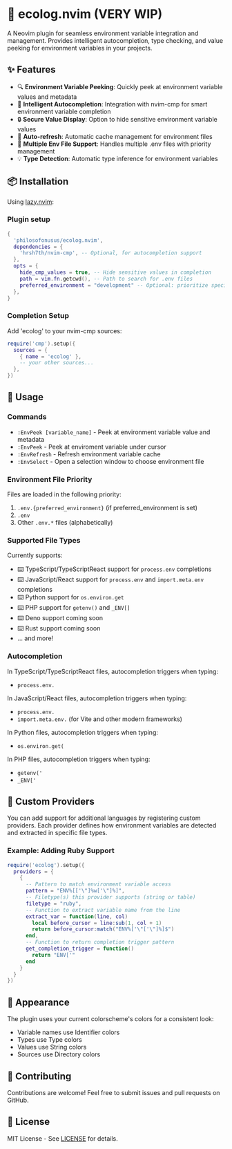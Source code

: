 # 🌲 ecolog.nvim (VERY WIP)

A Neovim plugin for seamless environment variable integration and management. Provides intelligent autocompletion, type checking, and value peeking for environment variables in your projects.

## ✨ Features

- 🔍 **Environment Variable Peeking**: Quickly peek at environment variable values and metadata
- 🤖 **Intelligent Autocompletion**: Integration with nvim-cmp for smart environment variable completion
- 🔒 **Secure Value Display**: Option to hide sensitive environment variable values
- 🔄 **Auto-refresh**: Automatic cache management for environment files
- 📁 **Multiple Env File Support**: Handles multiple .env files with priority management
- 💡 **Type Detection**: Automatic type inference for environment variables

## 📦 Installation

Using [lazy.nvim](https://github.com/folke/lazy.nvim):

### Plugin setup

```lua
{
  'philosofonusus/ecolog.nvim',
  dependencies = {
    'hrsh7th/nvim-cmp', -- Optional, for autocompletion support
  },
  opts = {
    hide_cmp_values = true, -- Hide sensitive values in completion
    path = vim.fn.getcwd(), -- Path to search for .env files
    preferred_environment = "development" -- Optional: prioritize specific env files
  },
}
```

### Completion Setup

Add 'ecolog' to your nvim-cmp sources:

```lua
require('cmp').setup({
  sources = {
    { name = 'ecolog' },
    -- your other sources...
  },
})
```

## 🚀 Usage

### Commands

- `:EnvPeek [variable_name]` - Peek at environment variable value and metadata
- `:EnvPeek` - Peek at enviroment variable under cursor
- `:EnvRefresh` - Refresh environment variable cache
- `:EnvSelect` - Open a selection window to choose environment file

### Environment File Priority

Files are loaded in the following priority:

1. `.env.{preferred_environment}` (if preferred_environment is set)
2. `.env`
3. Other `.env.*` files (alphabetically)

### Supported File Types

Currently supports:

- ⌨️ TypeScript/TypeScriptReact support for `process.env` completions
- ⌨️ JavaScript/React support for `process.env` and `import.meta.env` completions
- ⌨️ Python support for `os.environ.get`
- ⌨️ PHP support for `getenv()` and `_ENV[]`
- ⌨️ Deno support coming soon
- ⌨️ Rust support coming soon
- ... and more!

### Autocompletion

In TypeScript/TypeScriptReact files, autocompletion triggers when typing:

- `process.env.`

In JavaScript/React files, autocompletion triggers when typing:

- `process.env.`
- `import.meta.env.` (for Vite and other modern frameworks)

In Python files, autocompletion triggers when typing:

- `os.environ.get(`

In PHP files, autocompletion triggers when typing:

- `getenv('`
- `_ENV['`

## 🔌 Custom Providers

You can add support for additional languages by registering custom providers. Each provider defines how environment variables are detected and extracted in specific file types.

### Example: Adding Ruby Support

```lua
require('ecolog').setup({
  providers = {
    {
      -- Pattern to match environment variable access
      pattern = "ENV%[['\"]%w['\"]%]",
      -- Filetype(s) this provider supports (string or table)
      filetype = "ruby",
      -- Function to extract variable name from the line
      extract_var = function(line, col)
        local before_cursor = line:sub(1, col + 1)
        return before_cursor:match("ENV%['\"['\"]%]$")
      end,
      -- Function to return completion trigger pattern
      get_completion_trigger = function()
        return "ENV['"
      end
    }
  }
})
```

## 🎨 Appearance

The plugin uses your current colorscheme's colors for a consistent look:

- Variable names use Identifier colors
- Types use Type colors
- Values use String colors
- Sources use Directory colors

## 🤝 Contributing

Contributions are welcome! Feel free to submit issues and pull requests on GitHub.

## 📄 License

MIT License - See [LICENSE](./LICENSE) for details.
